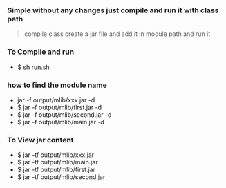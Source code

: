 ### Simple without any changes just compile and run it with class path 
> compile class create a jar file and add it in module path and run it 

### To Compile and run 
* $ sh run.sh 


### how to find the module name 
* jar -f output/mlib/xxx.jar -d 
* $ jar -f output/mlib/first.jar -d
* $ jar -f output/mlib/second.jar -d 
* $ jar -f output/mlib/main.jar -d
    
    
### To View jar content 
* $ jar -tf output/mlib/xxx.jar 
* $ jar -tf output/mlib/main.jar 
* $ jar -tf output/mlib/first.jar 
* $ jar -tf output/mlib/second.jar 
